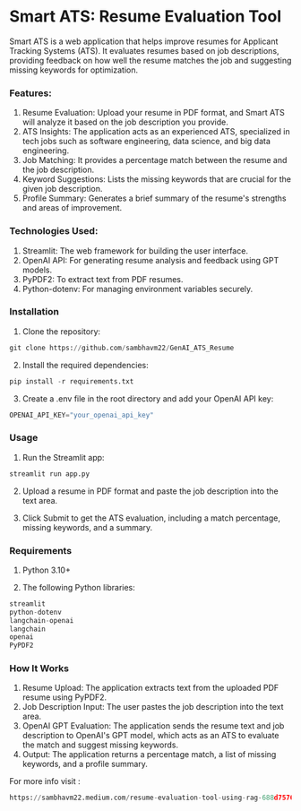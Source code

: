 # Smart ATS: Resume Evaluation Tool
Smart ATS is a web application that helps improve resumes for Applicant Tracking Systems (ATS). It evaluates resumes based on job descriptions, providing feedback on how well the resume matches the job and suggesting missing keywords for optimization.

### Features:

1. Resume Evaluation: Upload your resume in PDF format, and Smart ATS will analyze it based on the job description you provide.
2. ATS Insights: The application acts as an experienced ATS, specialized in tech jobs such as software engineering, data science, and big data engineering.
3. Job Matching: It provides a percentage match between the resume and the job description.
4. Keyword Suggestions: Lists the missing keywords that are crucial for the given job description.
5. Profile Summary: Generates a brief summary of the resume's strengths and areas of improvement.
  
### Technologies Used:

1. Streamlit: The web framework for building the user interface.
2. OpenAI API: For generating resume analysis and feedback using GPT models.
3. PyPDF2: To extract text from PDF resumes.
4. Python-dotenv: For managing environment variables securely.

### Installation

1. Clone the repository:
```python
git clone https://github.com/sambhavm22/GenAI_ATS_Resume
```

2. Install the required dependencies:
```python
pip install -r requirements.txt
```

3. Create a .env file in the root directory and add your OpenAI API key:
```python
OPENAI_API_KEY="your_openai_api_key"
```

### Usage
1. Run the Streamlit app:
```python
streamlit run app.py
```
   
2. Upload a resume in PDF format and paste the job description into the text area.

3. Click Submit to get the ATS evaluation, including a match percentage, missing keywords, and a summary.

### Requirements
1. Python 3.10+

2. The following Python libraries:
```python
streamlit
python-dotenv  
langchain-openai
langchain
openai
PyPDF2
```

### How It Works

1. Resume Upload: The application extracts text from the uploaded PDF resume using PyPDF2.
2. Job Description Input: The user pastes the job description into the text area.
3. OpenAI GPT Evaluation: The application sends the resume text and job description to OpenAI's GPT model, which acts as an ATS to evaluate the match and suggest missing keywords.
4. Output: The application returns a percentage match, a list of missing keywords, and a profile summary.



For more info visit :

```python
https://sambhavm22.medium.com/resume-evaluation-tool-using-rag-688d757666ff
```




